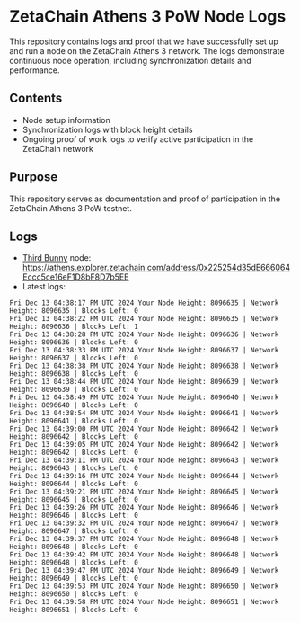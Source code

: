 # ZetaChain Athens 3 PoW Node Logs
This repository contains logs and proof that we have successfully set up and run a node on the ZetaChain Athens 3 network. The logs demonstrate continuous node operation, including synchronization details and performance.

## Contents
- Node setup information
- Synchronization logs with block height details
- Ongoing proof of work logs to verify active participation in the ZetaChain network

## Purpose
This repository serves as documentation and proof of participation in the ZetaChain Athens 3 PoW testnet.

## Logs

- [Third Bunny](https://thirdbunny.xyz/) node: https://athens.explorer.zetachain.com/address/0x225254d35dE666064Eccc5ce16eF1D8bF8D7b5EE
- Latest logs:
```
Fri Dec 13 04:38:17 PM UTC 2024 Your Node Height: 8096635 | Network Height: 8096635 | Blocks Left: 0
Fri Dec 13 04:38:22 PM UTC 2024 Your Node Height: 8096635 | Network Height: 8096636 | Blocks Left: 1
Fri Dec 13 04:38:28 PM UTC 2024 Your Node Height: 8096636 | Network Height: 8096636 | Blocks Left: 0
Fri Dec 13 04:38:33 PM UTC 2024 Your Node Height: 8096637 | Network Height: 8096637 | Blocks Left: 0
Fri Dec 13 04:38:38 PM UTC 2024 Your Node Height: 8096638 | Network Height: 8096638 | Blocks Left: 0
Fri Dec 13 04:38:44 PM UTC 2024 Your Node Height: 8096639 | Network Height: 8096639 | Blocks Left: 0
Fri Dec 13 04:38:49 PM UTC 2024 Your Node Height: 8096640 | Network Height: 8096640 | Blocks Left: 0
Fri Dec 13 04:38:54 PM UTC 2024 Your Node Height: 8096641 | Network Height: 8096641 | Blocks Left: 0
Fri Dec 13 04:39:00 PM UTC 2024 Your Node Height: 8096642 | Network Height: 8096642 | Blocks Left: 0
Fri Dec 13 04:39:05 PM UTC 2024 Your Node Height: 8096642 | Network Height: 8096642 | Blocks Left: 0
Fri Dec 13 04:39:11 PM UTC 2024 Your Node Height: 8096643 | Network Height: 8096643 | Blocks Left: 0
Fri Dec 13 04:39:16 PM UTC 2024 Your Node Height: 8096644 | Network Height: 8096644 | Blocks Left: 0
Fri Dec 13 04:39:21 PM UTC 2024 Your Node Height: 8096645 | Network Height: 8096645 | Blocks Left: 0
Fri Dec 13 04:39:26 PM UTC 2024 Your Node Height: 8096646 | Network Height: 8096646 | Blocks Left: 0
Fri Dec 13 04:39:32 PM UTC 2024 Your Node Height: 8096647 | Network Height: 8096647 | Blocks Left: 0
Fri Dec 13 04:39:37 PM UTC 2024 Your Node Height: 8096648 | Network Height: 8096648 | Blocks Left: 0
Fri Dec 13 04:39:42 PM UTC 2024 Your Node Height: 8096648 | Network Height: 8096648 | Blocks Left: 0
Fri Dec 13 04:39:47 PM UTC 2024 Your Node Height: 8096649 | Network Height: 8096649 | Blocks Left: 0
Fri Dec 13 04:39:53 PM UTC 2024 Your Node Height: 8096650 | Network Height: 8096650 | Blocks Left: 0
Fri Dec 13 04:39:58 PM UTC 2024 Your Node Height: 8096651 | Network Height: 8096651 | Blocks Left: 0
```
